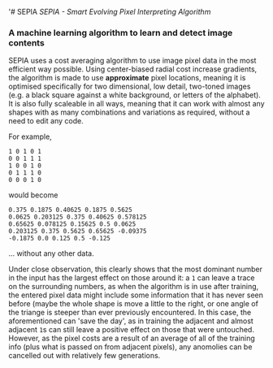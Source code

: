'# SEPIA
_SEPIA - Smart Evolving Pixel Interpreting Algorithm_

### A machine learning algorithm to learn and detect image contents

SEPIA uses a cost averaging algorithm to use image pixel data in the most efficient way possible. Using center-biased radial cost increase gradients, the algorithm is made to use **approximate** pixel locations, meaning it is optimised specifically for two dimensional, low detail, two-toned images (e.g. a black square against a white background, or letters of the alphabet). It is also fully scaleable in all ways, meaning that it can work with almost any shapes with as many combinations and variations as required, without a need to edit any code.

For example,

```
1 0 1 0 1
0 0 1 1 1
1 0 0 1 0
0 1 1 1 0
0 0 0 1 0
```

would become

```
0.375 0.1875 0.40625 0.1875 0.5625
0.0625 0.203125 0.375 0.40625 0.578125
0.65625 0.078125 0.15625 0.5 0.0625
0.203125 0.375 0.5625 0.65625 -0.09375
-0.1875 0.0 0.125 0.5 -0.125
```

... without any other data.

Under close observation, this clearly shows that the most dominant number in the input has the largest effect on those around it: a `1` can leave a trace on the surrounding numbers, as when the algorithm is in use after training, the entered pixel data might include some information that it has never seen before (maybe the whole shape is move a little to the right, or one angle of the triange is steeper than ever previously encountered. In this case, the aforementioned can 'save the day', as in training the adjacent and almost adjacent `1`s can still leave a positive effect on those that were untouched. However, as the pixel costs are a result of an average of all of the training info (plus what is passed on from adjacent pixels), any anomolies can be cancelled out with relatively few generations.
